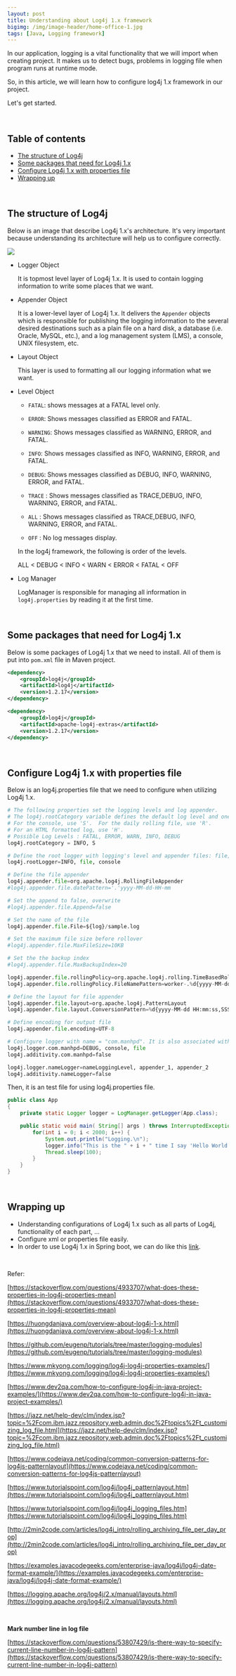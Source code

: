 ```yaml
---
layout: post
title: Understanding about Log4j 1.x framework
bigimg: /img/image-header/home-office-1.jpg
tags: [Java, Logging framework]
---
```


In our application, logging is a vital functionality that we will import when creating project. It makes us to detect bugs, problems in logging file when program runs at runtime mode.

So, in this article, we will learn how to configure log4j 1.x framework in our project.

Let's get started.

<br>

## Table of contents
- [The structure of Log4j](#the-structure-of-log4j)
- [Some packages that need for Log4j 1.x](#some-packages-that-need-for-log4j-1.x)
- [Configure Log4j 1.x with properties file](#configure-log4j-1.x-with-properties-file)
- [Wrapping up](#wrapping-up)

<br>

## The structure of Log4j

Below is an image that describe Log4j 1.x's architecture. It's very important because understanding its architecture will help us to configure correctly.

![](../img/Log4j/1.x/Log4j-1-architecture.jpg)

- Logger Object

    It is topmost level layer of Log4j 1.x. It is used to contain logging information to write some places that we want.

- Appender Object

    It is a lower-level layer of Log4j 1.x. It delivers the ```Appender``` objects which is responsible for publishing the logging information to the several desired destinations such as a plain file on a hard disk, a database (i.e. Oracle, MySQL, etc.), and a log management system (LMS), a console, UNIX filesystem, etc.

- Layout Object

    This layer is used to formatting all our logging information what we want.

- Level Object

    - ```FATAL```: shows messages at a FATAL level only.

    - ```ERROR```: Shows messages classified as ERROR and FATAL.

    - ```WARNING```: Shows messages classified as WARNING, ERROR, and FATAL.
    
    - ```INFO```: Shows messages classified as INFO, WARNING, ERROR, and FATAL.

    - ```DEBUG```: Shows messages classified as DEBUG, INFO, WARNING, ERROR, and FATAL.

    - ```TRACE``` : Shows messages classified as TRACE,DEBUG, INFO, WARNING, ERROR, and FATAL.

    - ```ALL``` : Shows messages classified as TRACE,DEBUG, INFO, WARNING, ERROR, and FATAL.

    - ```OFF``` : No log messages display.

    In the log4j framework, the following is order of the levels.
    
    ALL < DEBUG < INFO < WARN < ERROR < FATAL < OFF

- Log Manager

    LogManager is responsible for managing all information in ```log4j.properties``` by reading it at the first time.

<br>

## Some packages that need for Log4j 1.x
Below is some packages of Log4j 1.x that we need to install. All of them is put into ```pom.xml``` file in Maven project.

```xml
<dependency>
    <groupId>log4j</groupId>
    <artifactId>log4j</artifactId>
    <version>1.2.17</version>
</dependency>

<dependency>
    <groupId>log4j</groupId>
    <artifactId>apache-log4j-extras</artifactId>
    <version>1.2.17</version>
</dependency>
```

<br>

## Configure Log4j 1.x with properties file
Below is an log4j.properties file that we need to configure when utilizing Log4j 1.x.

```python
# The following properties set the logging levels and log appender.
# The log4j.rootCategory variable defines the default log level and one or more appenders.
# For the console, use 'S'.  For the daily rolling file, use 'R'.
# For an HTML formatted log, use 'H'.
# Possible Log Levels : FATAL, ERROR, WARN, INFO, DEBUG
log4j.rootCategory = INFO, S

# Define the root logger with logging's level and appender files: file, console
log4j.rootLogger=INFO, file, console

# Define the file appender
log4j.appender.file=org.apache.log4j.RollingFileAppender
#log4j.appender.file.datePattern='.'yyyy-MM-dd-HH-mm

# Set the append to false, overwrite
#log4j.appender.file.Append=false

# Set the name of the file
log4j.appender.file.File=${log}/sample.log

# Set the maximum file size before rollover
#log4j.appender.file.MaxFileSize=10KB

# Set the the backup index
#log4j.appender.file.MaxBackupIndex=20

log4j.appender.file.rollingPolicy=org.apache.log4j.rolling.TimeBasedRollingPolicy
log4j.appender.file.rollingPolicy.FileNamePattern=worker-.%d{yyyy-MM-dd'T'HH:mm:ss.SSS}.gz

# Define the layout for file appender
log4j.appender.file.layout=org.apache.log4j.PatternLayout
log4j.appender.file.layout.ConversionPattern=%d{yyyy-MM-dd HH:mm:ss,SSS} %-5p - %m%n

# Define encoding for output file
log4j.appender.file.encoding=UTF-8

# Configure logger with name = "com.manhpd". It is also associated with appenders: file, console
log4j.logger.com.manhpd=DEBUG, console, file
log4j.additivity.com.manhpd=false

log4j.logger.nameLogger=nameLoggingLevel, appender_1, appender_2
log4j.additivity.nameLogger=false
```

Then, it is an test file for using log4j.properties file.

```java
public class App 
{
    private static Logger logger = LogManager.getLogger(App.class);

    public static void main( String[] args ) throws InterruptedException {
        for(int i = 0; i < 2000; i++) {
            System.out.println("Logging.\n");
            logger.info("This is the " + i + " time I say 'Hello World'.");
            Thread.sleep(100);
        }
    }
}
```

<br>


## Wrapping up
- Understanding configurations of Log4j 1.x such as all parts of Log4j, functionality of each part, ...
- Configure xml or properties file easily.
- In order to use Log4j 1.x in Spring boot, we can do like this [link](https://stackoverflow.com/questions/29225777/log4j-properties-in-spring-boot).


<br>

Refer:

[https://stackoverflow.com/questions/4933707/what-does-these-properties-in-log4j-properties-mean](https://stackoverflow.com/questions/4933707/what-does-these-properties-in-log4j-properties-mean)

[https://huongdanjava.com/overview-about-log4j-1-x.html](https://huongdanjava.com/overview-about-log4j-1-x.html)

[https://github.com/eugenp/tutorials/tree/master/logging-modules](https://github.com/eugenp/tutorials/tree/master/logging-modules)

[https://www.mkyong.com/logging/log4j-log4j-properties-examples/](https://www.mkyong.com/logging/log4j-log4j-properties-examples/)

[https://www.dev2qa.com/how-to-configure-log4j-in-java-project-examples/](https://www.dev2qa.com/how-to-configure-log4j-in-java-project-examples/)

[https://jazz.net/help-dev/clm/index.jsp?topic=%2Fcom.ibm.jazz.repository.web.admin.doc%2Ftopics%2Ft_customizing_log_file.html](https://jazz.net/help-dev/clm/index.jsp?topic=%2Fcom.ibm.jazz.repository.web.admin.doc%2Ftopics%2Ft_customizing_log_file.html)

[https://www.codejava.net/coding/common-conversion-patterns-for-log4js-patternlayout](https://www.codejava.net/coding/common-conversion-patterns-for-log4js-patternlayout)

[https://www.tutorialspoint.com/log4j/log4j_patternlayout.htm](https://www.tutorialspoint.com/log4j/log4j_patternlayout.htm)

[https://www.tutorialspoint.com/log4j/log4j_logging_files.htm](https://www.tutorialspoint.com/log4j/log4j_logging_files.htm)

[http://2min2code.com/articles/log4j_intro/rolling_archiving_file_per_day_prop](http://2min2code.com/articles/log4j_intro/rolling_archiving_file_per_day_prop)

[https://examples.javacodegeeks.com/enterprise-java/log4j/log4j-date-format-example/](https://examples.javacodegeeks.com/enterprise-java/log4j/log4j-date-format-example/)

[https://logging.apache.org/log4j/2.x/manual/layouts.html](https://logging.apache.org/log4j/2.x/manual/layouts.html)

<br>

**Mark number line in log file**

[https://stackoverflow.com/questions/53807429/is-there-way-to-specify-current-line-number-in-log4j-pattern](https://stackoverflow.com/questions/53807429/is-there-way-to-specify-current-line-number-in-log4j-pattern)